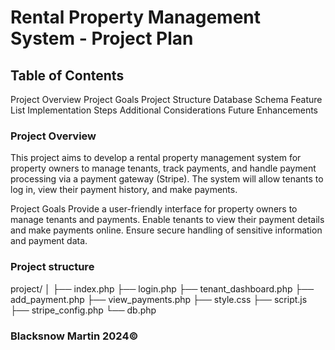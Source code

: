 # Rental Property Management System - Project Plan
## Table of Contents
Project Overview
Project Goals
Project Structure
Database Schema
Feature List
Implementation Steps
Additional Considerations
Future Enhancements
### Project Overview
This project aims to develop a rental property management system for property owners to manage tenants, track payments, and handle payment processing via a payment gateway (Stripe). The system will allow tenants to log in, view their payment history, and make payments.

Project Goals
Provide a user-friendly interface for property owners to manage tenants and payments.
Enable tenants to view their payment details and make payments online.
Ensure secure handling of sensitive information and payment data.

### Project structure
project/
│
├── index.php
├── login.php
├── tenant_dashboard.php
├── add_payment.php
├── view_payments.php
├── style.css
├── script.js
├── stripe_config.php
└── db.php

### Blacksnow Martin 2024©
